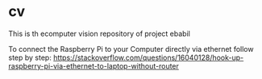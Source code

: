# cv
This is th ecomputer vision repository of project ebabil

To connect the Raspberry Pi to your Computer directly via ethernet follow step by step:
  https://stackoverflow.com/questions/16040128/hook-up-raspberry-pi-via-ethernet-to-laptop-without-router
  
  
